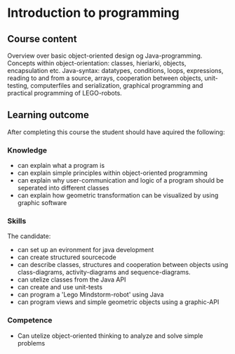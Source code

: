 # Introduction to programming

## Course content
Overview over basic object-oriented design og Java-programming. 
Concepts within object-orientation: classes, hieriarki, objects, encapsulation etc. 
Java-syntax: datatypes, conditions, loops, expressions, reading to and from a source, arrays, cooperation between objects, unit-testing, computerfiles and serialization, graphical programming and practical programming of LEGO-robots.

## Learning outcome
After completing this course the student should have aquired the following:

### Knowledge
- can explain what a program is
- can explain simple principles within object-oriented programming
- can explain why user-communication and logic of a program should be seperated into different classes
- can explain how geometric transformation can be visualized by using graphic software

### Skills
The candidate:
- can set up an evironment for java development
- can create structured sourcecode
- can describe classes, structures and cooperation between objects using class-diagrams, activity-diagrams and sequence-diagrams.
- can utelize classes from the Java API
- can create and use unit-tests
- can program a 'Lego Mindstorm-robot' using Java
- can program views and simple geometric objects using a graphic-API

### Competence
- Can utelize object-oriented thinking to analyze and solve simple problems